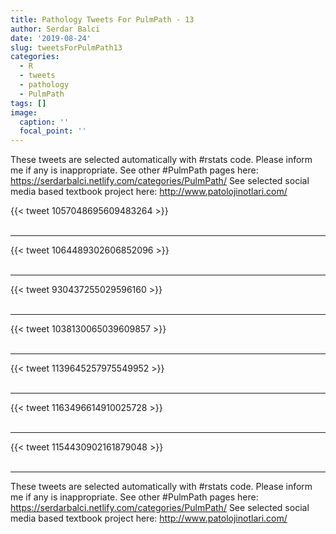 ```yaml
---
title: Pathology Tweets For PulmPath - 13
author: Serdar Balci
date: '2019-08-24'
slug: tweetsForPulmPath13
categories:
  - R
  - tweets
  - pathology
  - PulmPath
tags: []
image:
  caption: ''
  focal_point: ''
---
```



These tweets are selected automatically with #rstats code. Please inform me if any is inappropriate.
See other #PulmPath pages here: https://serdarbalci.netlify.com/categories/PulmPath/ 
See selected social media based textbook project here: http://www.patolojinotlari.com/

{{< tweet 1057048695609483264 >}}
<br>
<br>
<hr>
{{< tweet 1064489302606852096 >}}
<br>
<br>
<hr>
{{< tweet 930437255029596160 >}}
<br>
<br>
<hr>
{{< tweet 1038130065039609857 >}}
<br>
<br>
<hr>
{{< tweet 1139645257975549952 >}}
<br>
<br>
<hr>
{{< tweet 1163496614910025728 >}}
<br>
<br>
<hr>
{{< tweet 1154430902161879048 >}}
<br>
<br>
<hr>


These tweets are selected automatically with #rstats code. Please inform me if any is inappropriate.
See other #PulmPath pages here: https://serdarbalci.netlify.com/categories/PulmPath/ 
See selected social media based textbook project here: http://www.patolojinotlari.com/
